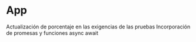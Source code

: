 # App

Actualización de porcentaje en las exigencias de las pruebas
Incorporación de promesas y funciones async await
